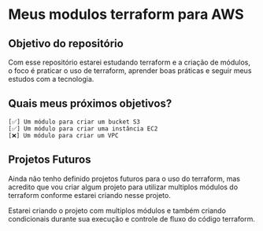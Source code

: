 # Meus modulos terraform para AWS

## Objetivo do repositório
Com esse repositório estarei estudando terraform e a criação de módulos, o foco é praticar o uso de terraform, aprender boas práticas e seguir meus estudos com a tecnologia. 

## Quais meus próximos objetivos?
    [✅] Um módulo para criar um bucket S3 
    [✅] Um módulo para criar uma instância EC2
    [❌] Um módulo para criar um VPC

## Projetos Futuros
Ainda não tenho definido projetos futuros para o uso do terraform, mas acredito que vou criar algum projeto para utilizar multiplos módulos do terraform conforme estarei criando nesse projeto.

Estarei criando o projeto com multiplos módulos e também criando condicionais durante sua execução e controle de fluxo do código terraform. 